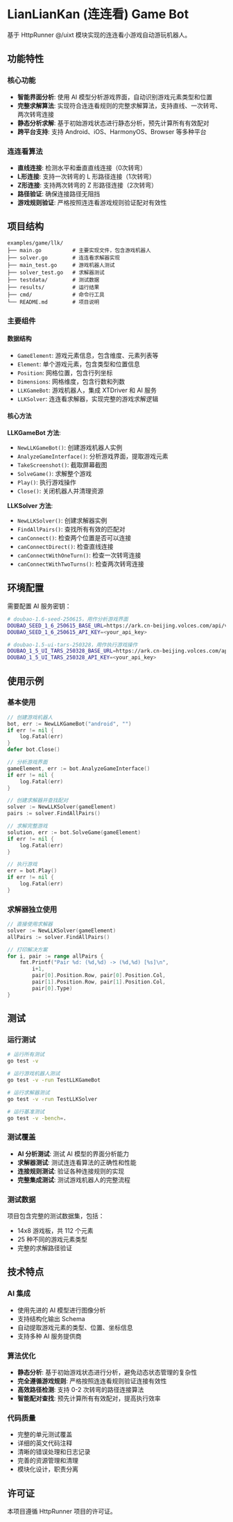 # LianLianKan (连连看) Game Bot

基于 HttpRunner @/uixt 模块实现的连连看小游戏自动游玩机器人。

## 功能特性

### 核心功能
- **智能界面分析**: 使用 AI 模型分析游戏界面，自动识别游戏元素类型和位置
- **完整求解算法**: 实现符合连连看规则的完整求解算法，支持直线、一次转弯、两次转弯连接
- **静态分析求解**: 基于初始游戏状态进行静态分析，预先计算所有有效配对
- **跨平台支持**: 支持 Android、iOS、HarmonyOS、Browser 等多种平台

### 连连看算法
- **直线连接**: 检测水平和垂直直线连接（0次转弯）
- **L形连接**: 支持一次转弯的 L 形路径连接（1次转弯）
- **Z形连接**: 支持两次转弯的 Z 形路径连接（2次转弯）
- **路径验证**: 确保连接路径无阻挡
- **游戏规则验证**: 严格按照连连看游戏规则验证配对有效性

## 项目结构

```
examples/game/llk/
├── main.go          # 主要实现文件，包含游戏机器人
├── solver.go        # 连连看求解器实现
├── main_test.go     # 游戏机器人测试
├── solver_test.go   # 求解器测试
├── testdata/        # 测试数据
├── results/         # 运行结果
├── cmd/             # 命令行工具
└── README.md        # 项目说明
```

### 主要组件

#### 数据结构
- `GameElement`: 游戏元素信息，包含维度、元素列表等
- `Element`: 单个游戏元素，包含类型和位置信息
- `Position`: 网格位置，包含行列坐标
- `Dimensions`: 网格维度，包含行数和列数
- `LLKGameBot`: 游戏机器人，集成 XTDriver 和 AI 服务
- `LLKSolver`: 连连看求解器，实现完整的游戏求解逻辑

#### 核心方法

**LLKGameBot 方法**:
- `NewLLKGameBot()`: 创建游戏机器人实例
- `AnalyzeGameInterface()`: 分析游戏界面，提取游戏元素
- `TakeScreenshot()`: 截取屏幕截图
- `SolveGame()`: 求解整个游戏
- `Play()`: 执行游戏操作
- `Close()`: 关闭机器人并清理资源

**LLKSolver 方法**:
- `NewLLKSolver()`: 创建求解器实例
- `FindAllPairs()`: 查找所有有效的匹配对
- `canConnect()`: 检查两个位置是否可以连接
- `canConnectDirect()`: 检查直线连接
- `canConnectWithOneTurn()`: 检查一次转弯连接
- `canConnectWithTwoTurns()`: 检查两次转弯连接

## 环境配置

需要配置 AI 服务密钥：

```bash
# doubao-1.6-seed-250615，用作分析游戏界面
DOUBAO_SEED_1_6_250615_BASE_URL=https://ark.cn-beijing.volces.com/api/v3
DOUBAO_SEED_1_6_250615_API_KEY=<your_api_key>

# doubao-1.5-ui-tars-250328，用作执行游戏操作
DOUBAO_1_5_UI_TARS_250328_BASE_URL=https://ark.cn-beijing.volces.com/api/v3
DOUBAO_1_5_UI_TARS_250328_API_KEY=<your_api_key>

```

## 使用示例

### 基本使用

```go
// 创建游戏机器人
bot, err := NewLLKGameBot("android", "")
if err != nil {
    log.Fatal(err)
}
defer bot.Close()

// 分析游戏界面
gameElement, err := bot.AnalyzeGameInterface()
if err != nil {
    log.Fatal(err)
}

// 创建求解器并查找配对
solver := NewLLKSolver(gameElement)
pairs := solver.FindAllPairs()

// 求解完整游戏
solution, err := bot.SolveGame(gameElement)
if err != nil {
    log.Fatal(err)
}

// 执行游戏
err = bot.Play()
if err != nil {
    log.Fatal(err)
}
```

### 求解器独立使用

```go
// 直接使用求解器
solver := NewLLKSolver(gameElement)
allPairs := solver.FindAllPairs()

// 打印解决方案
for i, pair := range allPairs {
    fmt.Printf("Pair %d: (%d,%d) -> (%d,%d) [%s]\n",
        i+1,
        pair[0].Position.Row, pair[0].Position.Col,
        pair[1].Position.Row, pair[1].Position.Col,
        pair[0].Type)
}
```

## 测试

### 运行测试

```bash
# 运行所有测试
go test -v

# 运行游戏机器人测试
go test -v -run TestLLKGameBot

# 运行求解器测试
go test -v -run TestLLKSolver

# 运行基准测试
go test -v -bench=.
```

### 测试覆盖

- **AI 分析测试**: 测试 AI 模型的界面分析能力
- **求解器测试**: 测试连连看算法的正确性和性能
- **连接规则测试**: 验证各种连接规则的实现
- **完整集成测试**: 测试游戏机器人的完整流程

### 测试数据

项目包含完整的测试数据集，包括：
- 14x8 游戏板，共 112 个元素
- 25 种不同的游戏元素类型
- 完整的求解路径验证

## 技术特点

### AI 集成
- 使用先进的 AI 模型进行图像分析
- 支持结构化输出 Schema
- 自动提取游戏元素的类型、位置、坐标信息
- 支持多种 AI 服务提供商

### 算法优化
- **静态分析**: 基于初始游戏状态进行分析，避免动态状态管理的复杂性
- **完全遵循游戏规则**: 严格按照连连看规则验证连接有效性
- **高效路径检测**: 支持 0-2 次转弯的路径连接算法
- **智能配对查找**: 预先计算所有有效配对，提高执行效率

### 代码质量
- 完整的单元测试覆盖
- 详细的英文代码注释
- 清晰的错误处理和日志记录
- 完善的资源管理和清理
- 模块化设计，职责分离

## 许可证

本项目遵循 HttpRunner 项目的许可证。